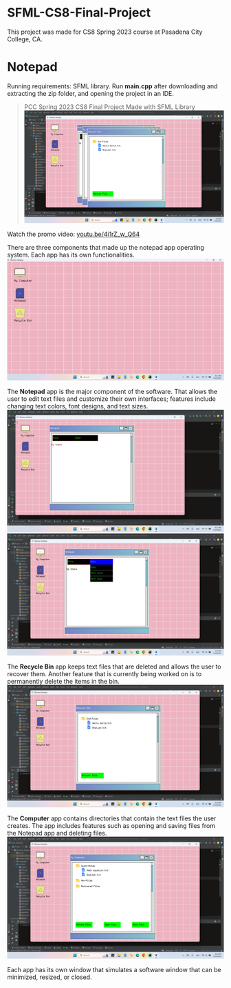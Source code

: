 # SFML-CS8-Final-Project
This project was made for CS8 Spring 2023 course at Pasadena City College, CA. 
# Notepad
Running requirements: SFML library. Run **main.cpp** after downloading and extracting the zip folder, and opening the project in an IDE.
> PCC Spring 2023 CS8 Final Project Made with SFML Library
![software](https://github.com/phyulwin/SFML-CS8-Final-Project/blob/main/Screenshot%20(829).png)

Watch the promo video: [youtu.be/4i1rZ_w_Q64](https://youtu.be/4i1rZ_w_Q64)

There are three components that made up the notepad app operating system. Each app has its own functionalities. 
![](https://github.com/phyulwin/SFML-CS8-Final-Project/blob/main/Screenshot%20(823).png)

The **Notepad** app is the major component of the software. That allows the user to edit text files and customize their own interfaces; features include changing text colors, font designs, and text sizes. 
![](https://github.com/phyulwin/SFML-CS8-Final-Project/blob/main/Screenshot%20(824).png)
![](https://github.com/phyulwin/SFML-CS8-Final-Project/blob/main/Screenshot%20(825).png)

The **Recycle Bin** app keeps text files that are deleted and allows the user to recover them. Another feature that is currently being worked on is to permanently delete the items in the bin.
![](https://github.com/phyulwin/SFML-CS8-Final-Project/blob/main/Screenshot%20(827).png)

The **Computer** app contains directories that contain the text files the user creates. The app includes features such as opening and saving files from the Notepad app and deleting files. 
![](https://github.com/phyulwin/SFML-CS8-Final-Project/blob/main/Screenshot%20(828).png)

Each app has its own window that simulates a software window that can be minimized, resized, or closed. 
